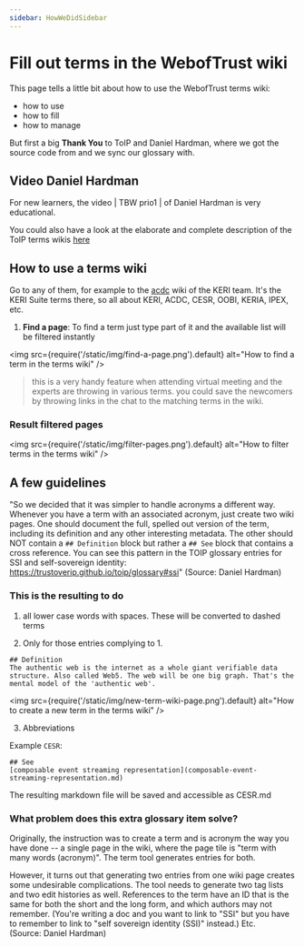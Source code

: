 ```yaml
---
sidebar: HowWeDidSidebar
---
```

# Fill out terms in the WebofTrust wiki

This page tells a little bit about how to use the WebofTrust terms wiki:

- how to use
- how to fill
- how to manage

But first a big **Thank You** to ToIP and Daniel Hardman, where we got the source code from and we sync our glossary with.

## Video Daniel Hardman

For new learners, the video | TBW prio1 | of Daniel Hardman is very educational.

You could also have a look at the elaborate and complete description of the ToIP terms wikis [here](https://github.com/trustoverip/toip)


## How to use a terms wiki

Go to any of them, for example to the [acdc](https://github.com/weboftrust/WOT-terms/wiki) wiki of the KERI team. It's the KERI Suite terms there, so all about KERI, ACDC, CESR, OOBI, KERIA, IPEX, etc.

1. **Find a page**: To find a term just type part of it and the available list will be filtered instantly

<img src={require('/static/img/find-a-page.png').default} alt="How to find a term in the terms wiki" />

<!--
   <img src="https://raw.githubusercontent.com/WebOfTrust/WOT-terms/gh-pages/images/find-a-page.png" alt="how to find a term in the terms wiki" width="300" />
-->
> this is a very handy feature when attending virtual meeting and the experts are throwing in various terms.
> you could save the newcomers by throwing links in the chat to the matching terms in the wiki.

### Result filtered pages

<img src={require('/static/img/filter-pages.png').default} alt="How to filter terms in the terms wiki" />

<!--
<img src="https://raw.githubusercontent.com/WebOfTrust/WOT-terms/gh-pages/images/filter-pages.png" alt="how to filter terms in the terms wiki" width="300" />
-->
## A few guidelines

"So we decided that it was simpler to handle acronyms a different way. Whenever you have a term with an associated acronym, just create two wiki pages. One should document the full, spelled out version of the term, including its definition and any other interesting metadata. The other should NOT contain a `## Definition` block but rather a `## See` block that contains a cross reference. You can see this pattern in the TOIP glossary entries for SSI and self-sovereign identity: https://trustoverip.github.io/toip/glossary#ssi" (Source: Daniel Hardman)

### This is the resulting to do

1. all lower case words with spaces. These will be converted to dashed terms

2. Only for those entries complying to 1.

```
## Definition
The authentic web is the internet as a whole giant verifiable data structure. Also called Web5. The web will be one big graph. That's the mental model of the 'authentic web'.
```

<img src={require('/static/img/new-term-wiki-page.png').default} alt="How to create a new term in the terms wiki" />

<!--
<img src="https://WebOfTrust.github.io/WOT-terms/static/img/new-term-wiki-page.png" alt="how to create a new term in the terms wiki" width="600" />
-->
3. Abbreviations

Example `CESR`:

```
## See
[composable event streaming representation](composable-event-streaming-representation.md)
```

The resulting markdown file will be saved and accessible as CESR.md

### What problem does this extra glossary item solve?

Originally, the instruction was to create a term and is acronym the way you have done -- a single page in the wiki, where the page tile is "term with many words (acronym)". The term tool generates entries for both.

However, it turns out that generating two entries from one wiki page creates some undesirable complications. The tool needs to generate two tag lists and two edit histories as well. References to the term have an ID that is the same for both the short and the long form, and which authors may not remember. (You're writing a doc and you want to link to "SSI" but you have to remember to link to "self sovereign identity (SSI)" instead.) Etc.\
(Source: Daniel Hardman)
